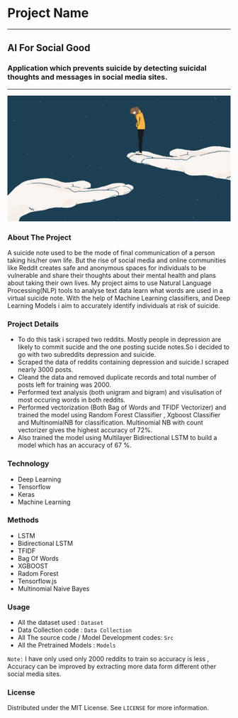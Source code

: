 
# Project Name
-----
## AI For Social Good
### Application which prevents suicide by detecting suicidal thoughts and messages in social media sites.
-----
![summary](./Assets/main.jpg)

### About The Project
A suicide note used to be the mode of final communication of a person taking his/her own life. But the rise of social media and online communities like Reddit creates safe and anonymous spaces for individuals to be vulnerable and share their thoughts about their mental health and plans about taking their own lives. My project aims to use Natural Language Processing(NLP) tools to analyse text data  learn what words are used in a virtual suicide note. With the help of Machine Learning classifiers, and Deep Learning Models i aim to accurately identify individuals at risk of suicide.

### Project Details
* To do this task i scraped two reddits. Mostly people in depression are likely to commit sucide and the one posting sucide notes.So i decided to go with two subreddits depression and suicide.
* Scraped the data of reddits containing depression and suicide.I scraped nearly 3000 posts.
* Cleand the data and removed duplicate records and total number of posts left for training was 2000.
* Performed text analysis (both unigram and bigram)  and visulisation of most occuring words in both reddits.
* Performed vectorization (Both Bag of Words and TFIDF Vectorizer) and trained the model using Random Forest Classifier , Xgboost Classifier and MultinomialNB for classification. Multinomial NB with count vectorizer gives the highest accuracy of 72%.
* Also trained the model using  Multilayer Bidirectional LSTM to build a model which has an accuracy of 67 %.

### Technology
* Deep Learning
* Tensorflow
* Keras
* Machine Learning


### Methods
* LSTM
* Bidirectional LSTM
* TFIDF
* Bag Of Words
* XGBOOST
* Radom Forest
* Tensorflow.js
* Multinomial Naive Bayes 



### Usage
* All the dataset used : `Dataset`
* Data Collection code : `Data Collection`
* All The source code / Model Development codes: `Src` 
* All the Pretrained Models : `Models`


`Note:` I have only used only 2000 reddits to train so accuracy is  less , Accuracy can be improved by extracting more data form different other social media sites.


### License

Distributed under the MIT License. See `LICENSE` for more information.<br/>



